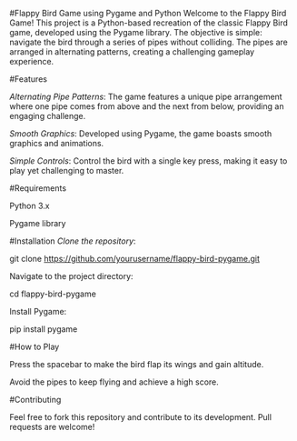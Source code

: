 #Flappy Bird Game using Pygame and Python
Welcome to the Flappy Bird Game! This project is a Python-based recreation of the classic Flappy Bird game, developed using the Pygame library. The objective is simple: navigate the bird through a series of pipes without colliding. The pipes are arranged in alternating patterns, creating a challenging gameplay experience.

#Features

*Alternating Pipe Patterns*: 
The game features a unique pipe arrangement where one pipe comes from above and the next from below, providing an engaging challenge.

*Smooth Graphics*: 
Developed using Pygame, the game boasts smooth graphics and animations.

*Simple Controls*: 
Control the bird with a single key press, making it easy to play yet challenging to master.

#Requirements

Python 3.x

Pygame library

#Installation
*Clone the repository*:

git clone https://github.com/yourusername/flappy-bird-pygame.git

Navigate to the project directory:

cd flappy-bird-pygame

Install Pygame:

pip install pygame

#How to Play

Press the spacebar to make the bird flap its wings and gain altitude.

Avoid the pipes to keep flying and achieve a high score.

#Contributing

Feel free to fork this repository and contribute to its development. Pull requests are welcome!
